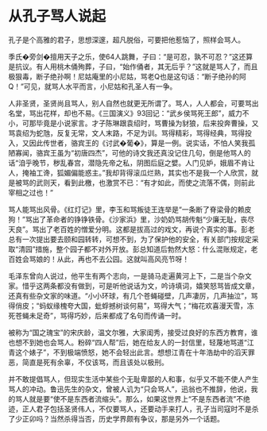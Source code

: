 # 从孔子骂人说起

孔子是个高雅的君子，思想深邃，超凡脱俗，可要把他惹恼了，照样会骂人。 

季氏�旁剑�擅用天子之乐，使64人跳舞，子曰：“是可忍，孰不可忍？”这还算是抗议。有人用桃木俑殉葬，子曰，“始作俑者，其无后乎？”这就是骂人了，而且极狠毒，断子绝孙啊！尼姑庵里的小尼姑，骂老Q也是这句话：“断子绝孙的阿Q！”可见，就骂人水平而言，小尼姑和孔圣人有一争。 

人非圣贤，圣贤尚且骂人，别人自然也就更无所谓了。骂人，人人都会，可要骂出名堂，骂出花样，却也不易。《三国演义》93回记：“武乡侯骂死王郎”，威力不小，可那毕竟是小说家言。才子陈琳跟袁绍时，骂曹操为豺狼，后来投奔曹操，又骂袁绍为蛇虺，反复无常，文人末路，不足为训。骂得精彩，骂得经典，骂得投入，又因此传世者，骆宾王的《讨武�葡�》，算是一例。说实话，不怕人笑我孤陋寡闻，骆宾王虽为“初唐四杰”，可他的诗文我还真没记住几句，倒是他骂人的话“洎乎晚节，秽乱春宫，潜隐先帝之私，阴图后庭之嬖。人门见妒，娥眉不肯让人，掩袖工谗，狐媚偏能惑主。”我却背得滚瓜烂熟，其实也不是我一个人欣赏，就是被骂的武则天，看到此檄，也激赏不已：“有才如此，而使之流落不偶，则前此宰相之过也！” 

骂人能骂出风骨。《红灯记》里，李玉和骂叛徒王连举是“一条断了脊梁骨的赖皮狗！”骂出了革命者的铮铮铁骨。《沙家浜》里，沙奶奶骂胡传魁“少廉无耻，丧尽天良”。骂出了老百姓的憎爱分明。这都是拔高过的戏文，再说个真实的事。彭老总有一次提出要去颐和园转转，可想不到，为了保护他的安全，有关部门按规定采取“清园”措施，整个园子都不对外开放。彭总知道后勃然大怒：什么混账规定，老百姓会骂娘的！从此，再也不去公园。这就叫高风亮节呀！ 

毛泽东曾向人说过，他平生有两个志向，一是骑马走遍黄河上下，二是当个杂文家。惜乎这两条都没有做到，可是听他说话为文，吟诗填词，嬉笑怒骂皆成文章，还真有些杂文家的味道。“小小环球，有几个苍蝇碰壁，几声凄厉，几声抽泣”，骂得俏皮；“蚂蚁缘槐夸大国，蚍蜉撼树谈何易”，骂得大气；“梅花欢喜漫天雪，冻死苍蝇未足奇”，骂得巧妙，后来都成了名句而传诵一时。 

被称为“国之瑰宝”的宋庆龄，温文尔雅，大家闺秀，接受过良好的东西方教育，谁也想不到她也会骂人。粉碎“四人帮”后，她在给友人的一封信里，轻蔑地骂道“江青这个婊子”，不到极端愤怒，她不会轻出此言。想想江青在十年浩劫中的滔天罪恶，简直是死有余辜，不仅该骂，而且该处以极刑。 

并不敢提倡骂人，但现实生活中某些个无耻卑鄙的人和事，似乎又不能不使人产生骂人的冲动。鲁迅先生的杂文，曾被人讥为“只会骂人”，迅翁也不推辞，他说，我的骂人就是要“使不是东西者流缩头”。那么，如果这世界上“不是东西者流”不绝迹，正人君子包括圣贤伟人，不仅要骂人，还要动手来打人，孔子当司寇时不是杀了少正卯吗？当然杀得当否，历史学界颇有争议，那是另外一个话题。
 